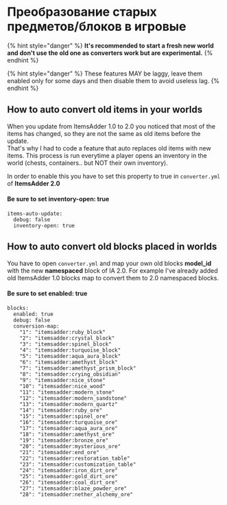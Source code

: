 # Преобразование старых предметов/блоков в игровые

{% hint style="danger" %}
**It's recommended to start a fresh new world and don't use the old one as converters work but are experimental.**
{% endhint %}

{% hint style="danger" %}
These features MAY be laggy, leave them enabled only for some days and then disable them to avoid useless lag.
{% endhint %}

## How to auto convert old items in your worlds

When you update from ItemsAdder 1.0 to 2.0 you noticed that most of the items has changed, so they are not the same as old items before the update.\
That's why I had to code a feature that auto replaces old items with new items. This process is run everytime a player opens an inventory in the world (chests, containers.. but NOT their own inventory).

In order to enable this you have to set this property to true in `converter.yml` of **ItemsAdder 2.0**

#### Be sure to set inventory-open: true

```
items-auto-update:
  debug: false
  inventory-open: true
```

## How to auto convert old blocks placed in worlds

You have to open `converter.yml` and map your own old blocks **model\_id** with the new **namespaced** block of IA 2.0. For example I've already added old ItemsAdder 1.0 blocks map to convert them to 2.0 namespaced blocks.

#### Be sure to set enabled: true

```
blocks:
  enabled: true
  debug: false
  conversion-map:
    "1": "itemsadder:ruby_block"
    "2": "itemsadder:crystal_block"
    "3": "itemsadder:spinel_block"
    "4": "itemsadder:turquoise_block"
    "5": "itemsadder:aqua_aura_block"
    "6": "itemsadder:amethyst_block"
    "7": "itemsadder:amethyst_prism_block"
    "8": "itemsadder:crying_obsidian"
    "9": "itemsadder:nice_stone"
    "10": "itemsadder:nice_wood"
    "11": "itemsadder:modern_stone"
    "12": "itemsadder:modern_sandstone"
    "13": "itemsadder:modern_quartz"
    "14": "itemsadder:ruby_ore"
    "15": "itemsadder:spinel_ore"
    "16": "itemsadder:turquoise_ore"
    "17": "itemsadder:aqua_aura_ore"
    "18": "itemsadder:amethyst_ore"
    "19": "itemsadder:bronze_ore"
    "20": "itemsadder:mysterious_ore"
    "21": "itemsadder:end_ore"
    "22": "itemsadder:restoration_table"
    "23": "itemsadder:customization_table"
    "24": "itemsadder:iron_dirt_ore"
    "25": "itemsadder:gold_dirt_ore"
    "26": "itemsadder:coal_dirt_ore"
    "27": "itemsadder:blaze_powder_ore"
    "28": "itemsadder:nether_alchemy_ore"
```
